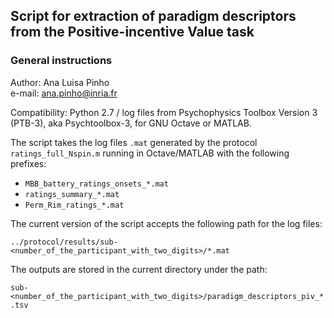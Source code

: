 ## Script for extraction of paradigm descriptors from the Positive-incentive Value task  

### General instructions  

Author: Ana Luisa Pinho  
e-mail: ana.pinho@inria.fr

Compatibility: Python 2.7 / log files from Psychophysics Toolbox Version 3 (PTB-3), aka Psychtoolbox-3, for GNU Octave or MATLAB.

The script takes the log files `.mat` generated by the protocol `ratings_full_Nspin.m` running in Octave/MATLAB with the following prefixes:  

* `MBB_battery_ratings_onsets_*.mat`
* `ratings_summary_*.mat`
* `Perm_Rim_ratings_*.mat`  

The current version of the script accepts the following path for the log files:  

`../protocol/results/sub-<number_of_the_participant_with_two_digits>/*.mat`  

The outputs are stored in the current directory under the path:  

`sub-<number_of_the_participant_with_two_digits>/paradigm_descriptors_piv_*.tsv`

